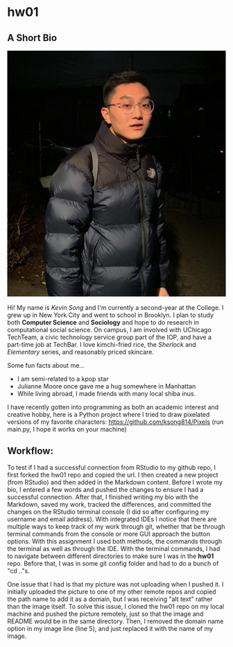 # hw01

## A Short Bio

![alt text](meeeeee.jpg) 

Hi! My name is *Kevin Song* and I'm currently a second-year at the College. I grew up in New York City and went to school in Brooklyn. I plan to study both **Computer Science** and **Sociology** and hope to do research in computational social science. On campus, I am involved with UChicago TechTeam, a civic technology service group part of the IOP, and have a part-time job at TechBar. I love kimchi-fried rice, the *Sherlock* and *Elementary* series, and reasonably priced skincare.

Some fun facts about me...
* I am semi-related to a kpop star
* Julianne Moore once gave me a hug somewhere in Manhattan
* While living abroad, I made friends with many local shiba inus.

I have recently gotten into programming as both an academic interest and creative hobby, here is a Python project where I tried to draw pixelated versions of my favorite characters: https://github.com/ksong814/Pixels (run main.py, I hope it works on your machine)



## Workflow:

To test if I had a successful connection from RStudio to my github repo, I first forked the hw01 repo and copied the url. I then created a new project (from RStudio) and then added in the Markdown content. Before I wrote my bio, I entered a few words and pushed the changes to ensure I had a successful connection. After that, I finished writing my bio with the Markdown, saved my work, tracked the differences, and committed the changes on the RStudio terminal console (I did so after configuring my username and email address). With integrated IDEs I notice that there are multiple ways to keep track of my work through git, whether that be through terminal commands from the console or more GUI approach the button options. With this assignment I used both methods, the commands through the terminal as well as through the IDE. With the terminal commands, I had to navigate between different directories to make sure I was in the **hw01** repo. Before that, I was in some git config folder and had to do a bunch of "cd .."s.

One issue that I had is that my picture was not uploading when I pushed it. I initially uploaded the picture to one of my other remote repos and copied the path name to add it as a domain, but I was receiving "alt text" rather than the image itself. To solve this issue, I cloned the hw01 repo on my local machine and pushed the picture remotely, just so that the image and README would be in the same directory. Then, I removed the domain name option in my image line (line 5), and just replaced it with the name of my image. 


